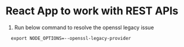 # React App to work with REST APIs

1. Run below command to resolve the openssl legacy issue

```
  export NODE_OPTIONS=--openssl-legacy-provider
```
